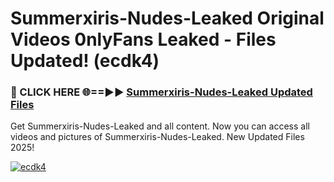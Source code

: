 # Summerxiris-Nudes-Leaked Original Videos 0nlyFans Leaked - Files Updated! (ecdk4)

<h3>🔴 CLICK HERE 🌐==►► <a href="https://tinyurl.com/5h6xmrr3" rel="nofollow">Summerxiris-Nudes-Leaked Updated Files</a></h3>

Get Summerxiris-Nudes-Leaked and all content. Now you can access all videos and pictures of Summerxiris-Nudes-Leaked. New Updated Files 2025!

[![ecdk4](https://i.imgur.com/KVD873Z.gif)](https://tinyurl.com/5h6xmrr3)
